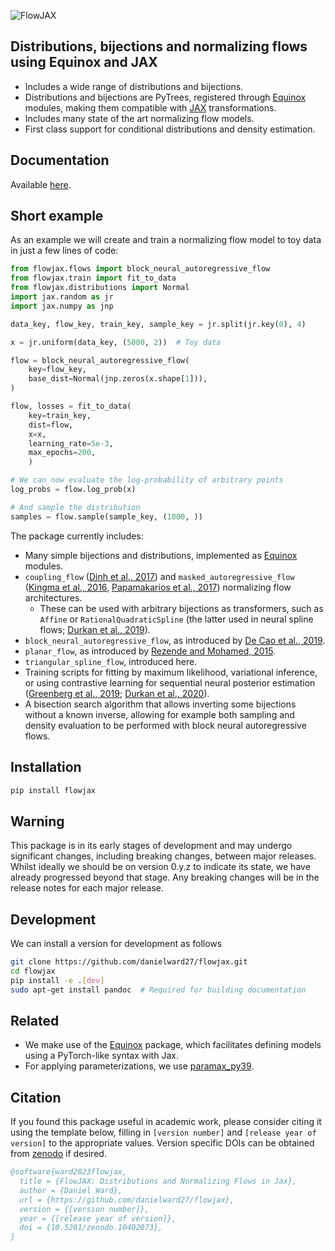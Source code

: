 
![FlowJAX](/docs/_static/logo_light.svg)

Distributions, bijections and normalizing flows using Equinox and JAX
-----------------------------------------------------------------------
- Includes a wide range of distributions and bijections.
- Distributions and bijections are PyTrees, registered through 
  [Equinox](https://github.com/patrick-kidger/equinox/) modules, making them
  compatible with [JAX](https://github.com/google/jax) transformations.
- Includes many state of the art normalizing flow models.
- First class support for conditional distributions and density estimation.

## Documentation
Available [here](https://danielward27.github.io/flowjax/index.html).

## Short example
As an example we will create and train a normalizing flow model to toy data in just a few lines of code:

```python
from flowjax.flows import block_neural_autoregressive_flow
from flowjax.train import fit_to_data
from flowjax.distributions import Normal
import jax.random as jr
import jax.numpy as jnp

data_key, flow_key, train_key, sample_key = jr.split(jr.key(0), 4)

x = jr.uniform(data_key, (5000, 2))  # Toy data

flow = block_neural_autoregressive_flow(
    key=flow_key,
    base_dist=Normal(jnp.zeros(x.shape[1])),
)

flow, losses = fit_to_data(
    key=train_key,
    dist=flow,
    x=x,
    learning_rate=5e-3,
    max_epochs=200,
    )

# We can now evaluate the log-probability of arbitrary points
log_probs = flow.log_prob(x)

# And sample the distribution
samples = flow.sample(sample_key, (1000, ))
```

The package currently includes:
- Many simple bijections and distributions, implemented as [Equinox](https://arxiv.org/abs/2111.00254) modules.
- `coupling_flow` ([Dinh et al., 2017](https://arxiv.org/abs/1605.08803)) and `masked_autoregressive_flow` ([Kingma et al., 2016](https://arxiv.org/abs/1606.04934), [Papamakarios et al., 2017](https://arxiv.org/abs/1705.07057v4)) normalizing flow architectures.
    - These can be used with arbitrary bijections as transformers, such as `Affine` or `RationalQuadraticSpline` (the latter used in neural spline flows; [Durkan et al., 2019](https://arxiv.org/abs/1906.04032)). 
- `block_neural_autoregressive_flow`, as introduced by [De Cao et al., 2019](https://arxiv.org/abs/1904.04676).
- `planar_flow`, as introduced by [Rezende and Mohamed, 2015](https://arxiv.org/pdf/1505.05770.pdf).
- `triangular_spline_flow`, introduced here.
- Training scripts for fitting by maximum likelihood, variational inference, or using contrastive learning for sequential neural posterior estimation ([Greenberg et al., 2019](https://arxiv.org/abs/1905.07488); [Durkan et al., 2020](https://arxiv.org/abs/2002.03712])).
- A bisection search algorithm that allows inverting some bijections without a
known inverse, allowing for example both sampling and density evaluation to be
performed with block neural autoregressive flows.

## Installation
```bash
pip install flowjax
```

## Warning
This package is in its early stages of development and may undergo significant changes, including breaking changes, between major releases. Whilst ideally we should be on version 0.y.z to indicate its state, we have already progressed beyond that stage. Any breaking changes will be in the release notes for each major release.

## Development
We can install a version for development as follows
```bash
git clone https://github.com/danielward27/flowjax.git
cd flowjax
pip install -e .[dev]
sudo apt-get install pandoc  # Required for building documentation
```

## Related
- We make use of the [Equinox](https://arxiv.org/abs/2111.00254) package, which
  facilitates defining models using a PyTorch-like syntax with Jax.
- For applying parameterizations, we use
  [paramax_py39](https://github.com/danielward27/paramax_py39).

## Citation
If you found this package useful in academic work, please consider citing it using the
template below, filling in ``[version number]`` and ``[release year of version]`` to the
appropriate values. Version specific DOIs
can be obtained from [zenodo](https://zenodo.org/records/10402073) if desired.

```bibtex
@software{ward2023flowjax,
  title = {FlowJAX: Distributions and Normalizing Flows in Jax},
  author = {Daniel Ward},
  url = {https://github.com/danielward27/flowjax},
  version = {[version number]},
  year = {[release year of version]},
  doi = {10.5281/zenodo.10402073},
}
```
